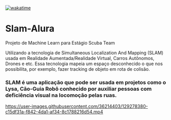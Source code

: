 [![wakatime](https://wakatime.com/badge/github/obliviate-dan/Slam-Alura.svg)](https://wakatime.com/badge/github/obliviate-dan/Slam-Alura)

# Slam-Alura
Projeto de Machine Learn para Estágio Scuba Team

Utilizando a tecnologia de Simultaneous Localization And Mapping (SLAM) usada em Realidade Aumentada/Realidade Virtual, Carros Autônomos, Drones e etc. Essa tecnologia mapeia um espaço desconhecido o que nos possibilita, por exemplo, fazer tracking de objeto em rota de colisão.

### SLAM é uma aplicação que pode ser usada em projetos como o Lysa, Cão-Guia Robô conhecido por auxiliar pessoas com deficiência visual na locomoção pelas ruas.



https://user-images.githubusercontent.com/36214403/129278380-c15df31a-f842-4da1-af34-8c1788216d54.mp4


